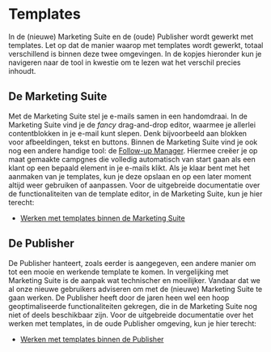 # Templates

In de (nieuwe) Marketing Suite en de (oude) Publisher wordt gewerkt met templates.
Let op dat de manier waarop met templates wordt gewerkt, totaal 
verschillend is binnen deze twee omgevingen. In de kopjes hieronder
kun je navigeren naar de tool in kwestie om te lezen wat het verschil precies inhoudt.


## De Marketing Suite

Met de Marketing Suite stel je e-mails samen in een handomdraai. In de
Marketing Suite vind je de *fancy* drag-and-drop editor, waarmee je 
allerlei contentblokken in je e-mail kunt slepen. Denk bijvoorbeeld aan
blokken voor afbeeldingen, tekst en buttons. Binnen de Marketing 
Suite vind je ook nog een andere handige tool: de [Follow-up Manager](follow-up-manager-ms). 
Hiermee creëer je op maat gemaakte campgnes die volledig automatisch 
van start gaan als een klant op een bepaald element in je e-mails klikt. 
Als je klaar bent met het aanmaken van je templates, kun je deze 
opslaan en op een later moment altijd weer gebruiken of aanpassen.
Voor de uitgebreide documentatie over de functionaliteiten van de
template editor, in de Marketing Suite, kun je hier terecht:

* [Werken met templates binnen de Marketing Suite](templates-marketing-suite)


## De Publisher

De Publisher hanteert, zoals eerder is aangegeven, een andere manier om 
tot een mooie en werkende template te komen. In vergelijking met Marketing 
Suite is de aanpak wat technischer en moeilijker.
Vandaar dat we al onze nieuwe gebruikers adviseren om met de (nieuwe) 
Marketing Suite te gaan werken. De Publisher heeft door de jaren heen 
wel een hoop geoptimaliseerde functionaliteiten gekregen, die in de 
Marketing Suite nog niet of deels beschikbaar zijn. Voor de uitgebreide 
documentatie over het werken met templates, in de oude Publisher omgeving, 
kun je hier terecht:

* [Werken met templates binnen de Publisher](templates-en-documenten)
